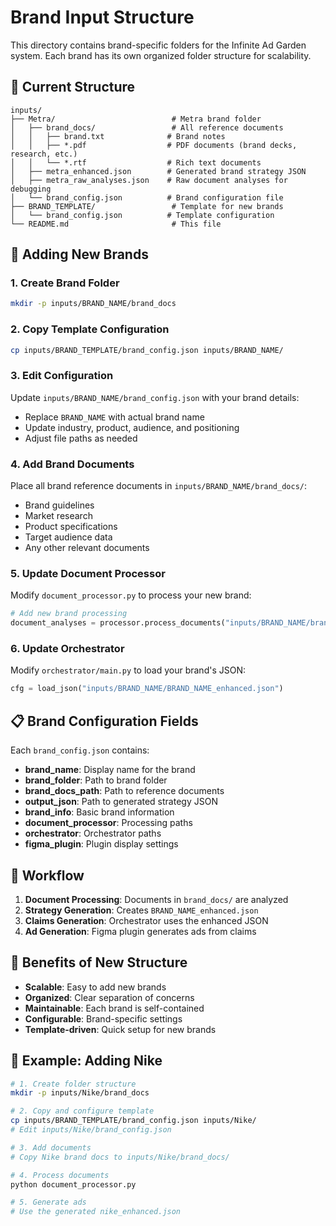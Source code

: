 # Brand Input Structure

This directory contains brand-specific folders for the Infinite Ad Garden system. Each brand has its own organized folder structure for scalability.

## 📁 Current Structure

```
inputs/
├── Metra/                          # Metra brand folder
│   ├── brand_docs/                 # All reference documents
│   │   ├── brand.txt              # Brand notes
│   │   ├── *.pdf                  # PDF documents (brand decks, research, etc.)
│   │   └── *.rtf                  # Rich text documents
│   ├── metra_enhanced.json        # Generated brand strategy JSON
│   ├── metra_raw_analyses.json    # Raw document analyses for debugging
│   └── brand_config.json          # Brand configuration file
├── BRAND_TEMPLATE/                 # Template for new brands
│   └── brand_config.json          # Template configuration
└── README.md                       # This file
```

## 🚀 Adding New Brands

### 1. Create Brand Folder
```bash
mkdir -p inputs/BRAND_NAME/brand_docs
```

### 2. Copy Template Configuration
```bash
cp inputs/BRAND_TEMPLATE/brand_config.json inputs/BRAND_NAME/
```

### 3. Edit Configuration
Update `inputs/BRAND_NAME/brand_config.json` with your brand details:
- Replace `BRAND_NAME` with actual brand name
- Update industry, product, audience, and positioning
- Adjust file paths as needed

### 4. Add Brand Documents
Place all brand reference documents in `inputs/BRAND_NAME/brand_docs/`:
- Brand guidelines
- Market research
- Product specifications
- Target audience data
- Any other relevant documents

### 5. Update Document Processor
Modify `document_processor.py` to process your new brand:
```python
# Add new brand processing
document_analyses = processor.process_documents("inputs/BRAND_NAME/brand_docs", "BRAND_NAME")
```

### 6. Update Orchestrator
Modify `orchestrator/main.py` to load your brand's JSON:
```python
cfg = load_json("inputs/BRAND_NAME/BRAND_NAME_enhanced.json")
```

## 📋 Brand Configuration Fields

Each `brand_config.json` contains:

- **brand_name**: Display name for the brand
- **brand_folder**: Path to brand folder
- **brand_docs_path**: Path to reference documents
- **output_json**: Path to generated strategy JSON
- **brand_info**: Basic brand information
- **document_processor**: Processing paths
- **orchestrator**: Orchestrator paths
- **figma_plugin**: Plugin display settings

## 🔄 Workflow

1. **Document Processing**: Documents in `brand_docs/` are analyzed
2. **Strategy Generation**: Creates `BRAND_NAME_enhanced.json`
3. **Claims Generation**: Orchestrator uses the enhanced JSON
4. **Ad Generation**: Figma plugin generates ads from claims

## 📝 Benefits of New Structure

- **Scalable**: Easy to add new brands
- **Organized**: Clear separation of concerns
- **Maintainable**: Each brand is self-contained
- **Configurable**: Brand-specific settings
- **Template-driven**: Quick setup for new brands

## 🎯 Example: Adding Nike

```bash
# 1. Create folder structure
mkdir -p inputs/Nike/brand_docs

# 2. Copy and configure template
cp inputs/BRAND_TEMPLATE/brand_config.json inputs/Nike/
# Edit inputs/Nike/brand_config.json

# 3. Add documents
# Copy Nike brand docs to inputs/Nike/brand_docs/

# 4. Process documents
python document_processor.py

# 5. Generate ads
# Use the generated nike_enhanced.json
```
